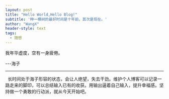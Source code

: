 ```yaml
---
layout: post
title: "Hello World,Hello Blog!"
subtitle: '种一棵树的最好时间是十年前，其次是现在。'
author: "WangX"
header-style: text
tags:
  - 随想
---
```


我年华虚度，空有一身疲倦。  

---海子

---

&nbsp;&nbsp;长时间处于海子形容的状态，会让人绝望，失去干劲。维护个人博客可以记录一路走来的脚印，可以总结输入已有的收获。用输出逼着自己输入，提升幸福感。坚持做一个勇敢的行动派，就从今天开始吧。
